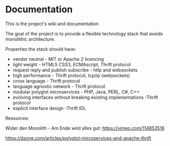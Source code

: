 # Documentation
This is the project's wiki and documentation

The goal of the project is to provide a flexible technology stack that
avoids monolithic architecture.

Properties the stack should have:

* vendor neutral - MIT or Apache 2 licencing
* light weight - HTML5 CSS3, ECMAscript, Thrift protocol
* request reply and publish subscribe - http and websockets
* high performance - Thrift protocol, tcp/ip (websockets)
* cross language - Thrift protocol
* language agnostic network - Thrift protocol
* modular polyglot microservices - PHP, Java, PERL, C#, C++
* evolving interfaces without breaking existing implementations -Thrift protocol
* explicit interface design -Thrift IDL



Resources:

Wider den Monolith - Am Ende wird alles gut: https://vimeo.com/114853516

https://dzone.com/articles/polyglot-microservices-and-apache-thrift
